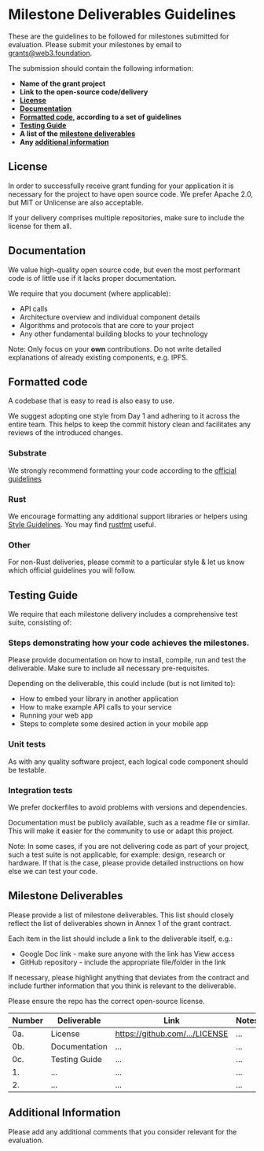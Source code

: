 # Milestone Deliverables Guidelines

These are the guidelines to be followed for milestones submitted for evaluation. 
Please submit your milestones by email to grants@web3.foundation.

The submission should contain the following information: 
 * **Name of the grant project**
 * **Link to the open-source code/delivery** 
 * **[License](#license)**
 * **[Documentation](#documentation)**
 * **[Formatted code](#formatted-code), according to a set of guidelines**
 * **[Testing Guide](#testing-guide)**
 * **A list of the [milestone deliverables](#milestone-deliverables)**
 * **Any [additional information](#additional-information)**

## License

In order to successfully receive grant funding for your application it is necessary for the project to have open source code. 
We prefer Apache 2.0, but MIT or Unlicense are also acceptable.

If your delivery comprises multiple repositories, make sure to include the license for them all.

## Documentation

We value high-quality open source code, but even the most performant code is of little use if it lacks proper documentation.

We require that you document (where applicable):
- API calls
- Architecture overview and individual component details
- Algorithms and protocols that are core to your project
- Any other fundamental building blocks to your technology

Note: Only focus on your **own** contributions. Do not write detailed explanations of already existing components, e.g. IPFS. 

## Formatted code
A codebase that is easy to read is also easy to use.

We suggest adopting one style from Day 1 and adhering to it across the entire team.
This helps to keep the commit history clean and facilitates any reviews of the introduced changes.

### Substrate
We strongly recommend formatting your code according to the [official guidelines](https://github.com/paritytech/substrate/blob/master/docs/STYLE_GUIDE.md)

### Rust
We encourage formatting any additional support libraries or helpers using [Style Guidelines](https://doc.rust-lang.org/1.0.0/style/README.html).
You may find [rustfmt](https://github.com/rust-lang/rustfmt) useful.

### Other
For non-Rust deliveries, please commit to a particular style & let us know which official guidelines you will follow.

## Testing Guide

We require that each milestone delivery includes a comprehensive test suite, consisting of:

### Steps demonstrating how your code achieves the milestones.
Please provide documentation on how to install, compile, run and test the deliverable. Make sure to include all necessary pre-requisites.

Depending on the deliverable, this could include (but is not limited to):
- How to embed your library in another application
- How to make example API calls to your service
- Running your web app
- Steps to complete some desired action in your mobile app

### Unit tests
As with any quality software project, each logical code component should be testable. 
 
### Integration tests
We prefer dockerfiles to avoid problems with versions and dependencies.


Documentation must be publicly available, such as a readme file or similar. 
This will make it easier for the community to use or adapt this project.

Note: In some cases, if you are not delivering code as part of your project, such a test suite is not applicable, for example: design, research or hardware. 
If that is the case, please provide detailed instructions on how else we can test your code.

## Milestone Deliverables

Please provide a list of milestone deliverables. This list should closely reflect the list of deliverables shown in Annex 1 of the grant contract.
 
Each item in the list should include a link to the deliverable itself, e.g.:
- Google Doc link - make sure anyone with the link has View access
- GitHub repository - include the appropriate file/folder in the link

If necessary, please highlight anything that deviates from the contract and include further information that you think is relevant to the deliverable.

Please ensure the repo has the correct open-source license.

| Number | Deliverable | Link | Notes |
| ------------- | ------------- | ------------- | ------------- |
| 0a. | License | https://github.com/.../LICENSE | ... | 
| 0b. | Documentation | ... | ... | 
| 0c. | Testing Guide | ... | ... | 
| 1. | ... | ... | ... | 
| 2. | ... | ... | ... | 

## Additional Information

Please add any additional comments that you consider relevant for the evaluation.
